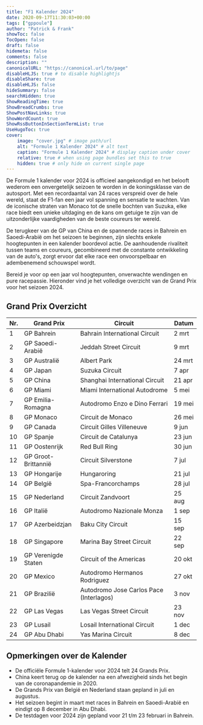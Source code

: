 ```yaml
---
title: "F1 Kalender 2024"
date: 2020-09-17T11:30:03+00:00
tags: ["gppoule"]
author: "Patrick & Frank"
showToc: false
TocOpen: false
draft: false
hidemeta: false
comments: false
description: ""
canonicalURL: "https://canonical.url/to/page"
disableHLJS: true # to disable highlightjs
disableShare: true
disableHLJS: false
hideSummary: false
searchHidden: true
ShowReadingTime: true
ShowBreadCrumbs: true
ShowPostNavLinks: true
ShowWordCount: true
ShowRssButtonInSectionTermList: true
UseHugoToc: true
cover:
    image: "cover.jpg" # image path/url
    alt: "Formule 1 Kalender 2024" # alt text
    caption: "Formule 1 Kalender 2024" # display caption under cover
    relative: true # when using page bundles set this to true
    hidden: true # only hide on current single page
---
```

De Formule 1 kalender voor 2024 is officieel aangekondigd en het belooft wederom een onvergetelijk seizoen te worden in de koningsklasse van de autosport. Met een recordaantal van 24 races verspreid over de hele wereld, staat de F1-fan een jaar vol spanning en sensatie te wachten. Van de iconische straten van Monaco tot de snelle bochten van Suzuka, elke race biedt een unieke uitdaging en de kans om getuige te zijn van de uitzonderlijke vaardigheden van de beste coureurs ter wereld.

De terugkeer van de GP van China en de spannende races in Bahrein en Saoedi-Arabië om het seizoen te beginnen, zijn slechts enkele hoogtepunten in een kalender boordevol actie. De aanhoudende rivaliteit tussen teams en coureurs, gecombineerd met de constante ontwikkeling van de auto's, zorgt ervoor dat elke race een onvoorspelbaar en adembenemend schouwspel wordt.

Bereid je voor op een jaar vol hoogtepunten, onverwachte wendingen en pure racepassie. Hieronder vind je het volledige overzicht van de Grand Prix voor het seizoen 2024.

## Grand Prix Overzicht

| Nr. | Grand Prix        | Circuit                           | Datum    |
|-----|-------------------|-----------------------------------|----------|
| 1   | GP Bahrein        | Bahrain International Circuit     | 2 mrt    |
| 2   | GP Saoedi-Arabië  | Jeddah Street Circuit             | 9 mrt    |
| 3   | GP Australië      | Albert Park                       | 24 mrt   |
| 4   | GP Japan          | Suzuka Circuit                    | 7 apr    |
| 5   | GP China          | Shanghai International Circuit    | 21 apr   |
| 6   | GP Miami          | Miami International Autodrome    | 5 mei    |
| 7   | GP Emilia-Romagna | Autodromo Enzo e Dino Ferrari     | 19 mei   |
| 8   | GP Monaco         | Circuit de Monaco                 | 26 mei   |
| 9   | GP Canada         | Circuit Gilles Villeneuve         | 9 jun    |
| 10  | GP Spanje         | Circuit de Catalunya              | 23 jun   |
| 11  | GP Oostenrijk     | Red Bull Ring                     | 30 jun   |
| 12  | GP Groot-Brittannië| Circuit Silverstone               | 7 jul    |
| 13  | GP Hongarije      | Hungaroring                       | 21 jul   |
| 14  | GP België         | Spa-Francorchamps                 | 28 jul   |
| 15  | GP Nederland      | Circuit Zandvoort                 | 25 aug   |
| 16  | GP Italië         | Autodromo Nazionale Monza         | 1 sep    |
| 17  | GP Azerbeidzjan   | Baku City Circuit                 | 15 sep   |
| 18  | GP Singapore      | Marina Bay Street Circuit         | 22 sep   |
| 19  | GP Verenigde Staten| Circuit of the Americas          | 20 okt   |
| 20  | GP Mexico         | Autodromo Hermanos Rodriguez      | 27 okt   |
| 21  | GP Brazilië       | Autodromo Jose Carlos Pace (Interlagos) | 3 nov    |
| 22  | GP Las Vegas      | Las Vegas Street Circuit          | 23 nov   |
| 23  | GP Lusail         | Losail International Circuit      | 1 dec    |
| 24  | GP Abu Dhabi      | Yas Marina Circuit                | 8 dec    |

## Opmerkingen over de Kalender

- De officiële Formule 1-kalender voor 2024 telt 24 Grands Prix.
- China keert terug op de kalender na een afwezigheid sinds het begin van de coronapandemie in 2020.
- De Grands Prix van België en Nederland staan gepland in juli en augustus.
- Het seizoen begint in maart met races in Bahrein en Saoedi-Arabië en eindigt op 8 december in Abu Dhabi.
- De testdagen voor 2024 zijn gepland voor 21 t/m 23 februari in Bahrein.
